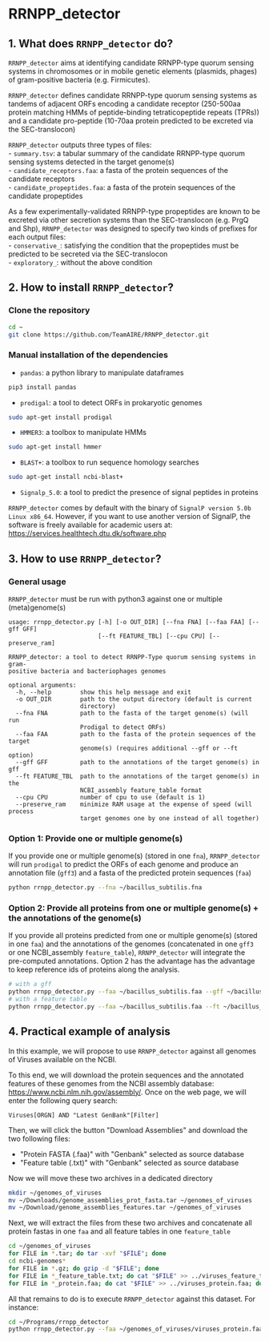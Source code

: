 # RRNPP_detector

## 1. What does ```RRNPP_detector``` do?

```RRNPP_detector``` aims at identifying candidate RRNPP-type quorum sensing systems in chromosomes or in mobile genetic elements (plasmids, phages) of gram-positive bacteria (e.g. Firmicutes).

```RRNPP_detector``` defines candidate RRNPP-type quorum sensing systems as tandems of adjacent ORFs encoding a candidate receptor (250-500aa protein matching HMMs of peptide-binding tetraticopeptide repeats (TPRs)) and a candidate pro-peptide (10-70aa protein predicted to be excreted via the SEC-translocon) 

```RRNPP_detector``` outputs three types of files:  
\- ```summary.tsv```: a tabular summary of the candidate RRNPP-type quorum sensing systems detected in the target genome(s)  
\- ```candidate_receptors.faa```: a fasta of the protein sequences of the candidate receptors  
\- ```candidate_propeptides.faa```: a fasta of the protein sequences of the candidate propeptides

As a few experimentally-validated RRNPP-type propeptides are known to be excreted via other secretion systems than the SEC-translocon (e.g. PrgQ and Shp), ```RRNPP_detector``` was designed to specify two kinds of prefixes for each output files:  
\- ```conservative_```: satisfying the condition that the propeptides must be predicted to be secreted via the SEC-translocon  
\- ```exploratory_```: without the above condition

## 2. How to install ```RRNPP_detector```?

### Clone the repository

```bash
cd ~
git clone https://github.com/TeamAIRE/RRNPP_detector.git
```

### Manual installation of the dependencies

* ```pandas```: a python library to manipulate dataframes

```bash
pip3 install pandas
```

* ```prodigal```: a tool to detect ORFs in prokaryotic genomes

```bash
sudo apt-get install prodigal
```

* ```HMMER3```: a toolbox to manipulate HMMs

```bash
sudo apt-get install hmmer
```

* ```BLAST+```: a toolbox to run sequence homology searches

```bash
sudo apt-get install ncbi-blast+
```

* ```Signalp_5.0```: a tool to predict the presence of signal peptides in proteins

```RRNPP_detector``` comes by default with the binary of ```SignalP version 5.0b Linux x86_64```. However, if you want to use another version of SignalP, the software is freely available for academic users at: https://services.healthtech.dtu.dk/software.php

## 3. How to use ```RRNPP_detector```?

### General usage

```RRNPP_detector``` must be run with python3 against one or multiple (meta)genome(s)
```
usage: rrnpp_detector.py [-h] [-o OUT_DIR] [--fna FNA] [--faa FAA] [--gff GFF]
                         [--ft FEATURE_TBL] [--cpu CPU] [--preserve_ram]

RRNPP_detector: a tool to detect RRNPP-Type quorum sensing systems in gram-
positive bacteria and bacteriophages genomes

optional arguments:
  -h, --help        show this help message and exit
  -o OUT_DIR        path to the output directory (default is current
                    directory)
  --fna FNA         path to the fasta of the target genome(s) (will run
                    Prodigal to detect ORFs)
  --faa FAA         path to the fasta of the protein sequences of the target
                    genome(s) (requires additional --gff or --ft option)
  --gff GFF         path to the annotations of the target genome(s) in gff
  --ft FEATURE_TBL  path to the annotations of the target genome(s) in the
                    NCBI_assembly feature_table format
  --cpu CPU         number of cpu to use (default is 1)
  --preserve_ram    minimize RAM usage at the expense of speed (will process
                    target genomes one by one instead of all together)
```

### Option 1: Provide one or multiple genome(s)

If you provide one or multiple genome(s) (stored in one ```fna```), ```RRNPP_detector``` will run ```prodigal``` to predict the ORFs of each genome and produce an annotation file (```gff3```) and a fasta of the predicted protein sequences (```faa```)

```bash
python rrnpp_detector.py --fna ~/bacillus_subtilis.fna
```

### Option 2: Provide all proteins from one or multiple genome(s) + the annotations of the genome(s)

If you provide all proteins predicted from one or multiple genome(s) (stored in one ```faa```) and the annotations of the genomes (concatenated in one ```gff3``` or one NCBI_assembly ```feature_table```), ```RRNPP_detector``` will integrate the pre-computed annotations. Option 2 has the advantage has the advantage to keep reference ids of proteins along the analysis. 

```bash
# with a gff
python rrnpp_detector.py --faa ~/bacillus_subtilis.faa --gff ~/bacillus_subtilis.gff
# with a feature table
python rrnpp_detector.py --faa ~/bacillus_subtilis.faa --ft ~/bacillus_subtilis_feature_table.txt
`````` 

## 4. Practical example of analysis

In this example, we will propose to use ```RRNPP_detector``` against all genomes of Viruses available on the NCBI.

To this end, we will download the protein sequences and the annotated features of these genomes from the NCBI assembly database: https://www.ncbi.nlm.nih.gov/assembly/. Once on the web page, we will enter the following query search:

```
Viruses[ORGN] AND "Latest GenBank"[Filter]
```

Then, we will click the button "Download Assemblies" and download the two following files:

* "Protein FASTA (.faa)" with "Genbank" selected as source database
* "Feature table (.txt)" with "Genbank" selected as source database

Now we will move these two archives in a dedicated directory

```bash
mkdir ~/genomes_of_viruses
mv ~/Downloads/genome_assemblies_prot_fasta.tar ~/genomes_of_viruses
mv ~/Download/genome_assemblies_features.tar ~/genomes_of_viruses
```

Next, we will extract the files from these two archives and concatenate all protein fastas in one ```faa``` and all feature tables in one ```feature_table```

```bash
cd ~/genomes_of_viruses
for FILE in *.tar; do tar -xvf "$FILE"; done
cd ncbi-genomes*
for FILE in *.gz; do gzip -d "$FILE"; done
for FILE in *_feature_table.txt; do cat "$FILE" >> ../viruses_feature_table.txt; done
for FILE in *_protein.faa; do cat "$FILE" >> ../viruses_protein.faa; done
```

All that remains to do is to execute ```RRNPP_detector``` against this dataset. For instance:

```bash
cd ~/Programs/rrnpp_detector
python rrnpp_detector.py --faa ~/genomes_of_viruses/viruses_protein.faa --ft ~/genomes_of_viruses/viruses_feature_table.txt -o ~/genomes_of_viruses --cpu 20
```
